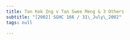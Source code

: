 ```yaml
---
title: Tan Kok Ing v Tan Swee Meng & 3 Others
subtitle: "[2002] SGHC 166 / 31\_July\_2002"
tags: null

---
```


